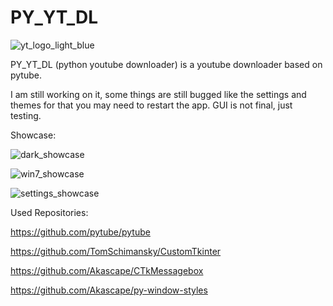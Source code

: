 # PY_YT_DL
![yt_logo_light_blue](https://github.com/LoSh-68/PY_YT_DL/assets/167639498/2b9f0780-94cc-49af-a49e-33ad33689861)


PY_YT_DL (python youtube downloader) is a youtube downloader based on pytube.

I am still working on it, some things are still bugged like the settings and themes for that you may need to restart the app.
GUI is not final, just testing.

Showcase:

![dark_showcase](https://github.com/LoSh-68/PY_YT_DL/assets/167639498/03493220-0cce-4377-8d79-ce13a2aacbb3)

![win7_showcase](https://github.com/LoSh-68/PY_YT_DL/assets/167639498/90992d6d-4784-4e3c-9116-38029def63f0)

![settings_showcase](https://github.com/LoSh-68/PY_YT_DL/assets/167639498/92145a84-ceba-4cf5-9ffc-6444fb4166bb)



Used Repositories:

https://github.com/pytube/pytube

https://github.com/TomSchimansky/CustomTkinter

https://github.com/Akascape/CTkMessagebox

https://github.com/Akascape/py-window-styles
